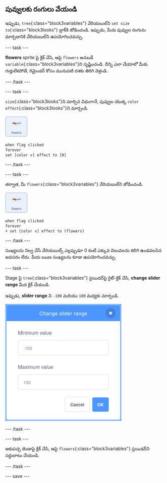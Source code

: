 ## పువ్వులకు రంగులు వేయండి

ఇప్పుడు, `tree`{:class="block3variables"} వేరియబుల్‌ని `set size to`{:class="block3looks"} బ్లాక్‌కి జోడించండి. ఇప్పుడు, మీరు పువ్వుల రంగును మార్చడానికి వేరియబుల్‌ని ఉపయోగించవచ్చు.

--- task ---

**flowers** sprite పై క్లిక్ చేసి, ఆపై `flowers` అనబడే `variable`{:class="block3variables"}ని సృష్టించండి. దీన్ని ఎలా చేయాలో మీకు గుర్తులేకపోతే, రిమైండర్ కోసం మునుపటి దశకు తిరిగి వెళ్లండి.

--- /task ---

--- task ---

`size`{:class="block3looks"}ని మార్చిన విధంగానే, పువ్వుల యొక్క `color effect`{:class="block3looks"}ని మార్చండి.

![పువ్వుల చిత్రంతో sprite](images/flowers-sprite.png)

```blocks3
when flag clicked
forever
set [color v] effect to [0]
```

--- /task ---

--- task ---

తర్వాత, మీ `flowers`{:class="block3variables"} వేరియబుల్‌ని జోడించండి.

![పువ్వుల చిత్రంతో sprite](images/flowers-sprite.png)

```blocks3
when flag clicked
forever
+ set [color v] effect to (flowers)
```

--- /task ---

సంఖ్యలను నిల్వ చేసే వేరియబుల్స్ ఎల్లప్పుడూ 0 కంటే ఎక్కువ విలువలను కలిగి ఉండవలసిన అవసరం లేదు. మీరు ఋణ సంఖ్యలను కూడా ఉపయోగించవచ్చు.

--- task ---

Stage పై `tree`{:class="block3variables"} స్లయిడర్‌పై రైట్-క్లిక్ చేసి, **change slider range** మీద క్లిక్ చేయండి.

ఇప్పుడు, **slider range** ని `-100` మరియు `100` మధ్యకు మార్చండి.

![flower వేరియబుల్ పరిధిని -100 కనిష్టంగా మరియు 100 గరిష్టంగా సర్దుబాటు చేయడానికి డైలాగ్ బాక్స్‌ను చూపుతున్న చిత్రం](images/flowers-range.png)

--- /task ---

--- task ---

ఆకుపచ్చ జెండాపై క్లిక్ చేసి, ఆపై `flowers`{:class="block3variables"} స్లయిడర్‌ని సర్దుబాటు చేయండి.

--- /task ---

--- save ---



